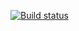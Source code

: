 [![Build status](https://ci.appveyor.com/api/projects/status/by8oo8q5dbqj26hw/branch/master?svg=true)](https://ci.appveyor.com/project/sevastyanov1982/aqa-1-2-1-2/branch/master)